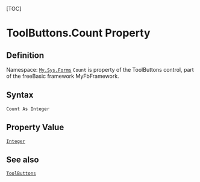 [TOC]
# ToolButtons.Count Property

## Definition
Namespace: [`My.Sys.Forms`](My.Sys.Forms.md)
`Count` is property of the ToolButtons control, part of the freeBasic framework MyFbFramework.
## Syntax
```freeBasic
Count As Integer
```
## Property Value
[`Integer`]("https://www.freebasic.net/wiki/KeyPgInteger")
## See also
[`ToolButtons`](ToolButtons.md)

